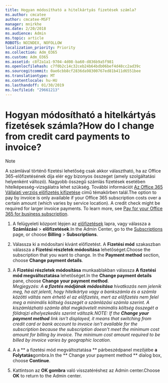 ```yaml
---
title: Hogyan módosítható a hitelkártyás fizetések számla?
ms.author: cmcatee
author: cmcatee-MSFT
manager: mnirkhe
ms.date: 2/20/2018
ms.audience: Admin
ms.topic: article
ROBOTS: NOINDEX, NOFOLLOW
localization_priority: Priority
ms.collection: Adm_O365
ms.custom: Adm_O365
ms.assetid: c8f2a1a1-9704-4d08-ba60-d836b9a5f981
ms.openlocfilehash: c7f0b2c14c32ceb24b64bdb06bef4d48cc2ad39c
ms.sourcegitcommit: 0ae6cbb8cf2836da98300767ed81b411d6551bee
ms.translationtype: MT
ms.contentlocale: hu-HU
ms.lasthandoff: 01/30/2019
ms.locfileid: "29661213"
---
```

# <a name="how-do-i-change-from-credit-card-payments-to-invoice"></a><span data-ttu-id="5d591-102">Hogyan módosítható a hitelkártyás fizetések számla?</span><span class="sxs-lookup"><span data-stu-id="5d591-102">How do I change from credit card payments to invoice?</span></span>

> [!NOTE]
> <span data-ttu-id="5d591-p101">A számlával történő fizetési lehetőség csak akkor választható, ha az Office 365-előfizetésének díja elér egy bizonyos összeget (amely szolgáltatási helyenként változó). Nagyobb összegű számlás fizetések esetében hitelképesség-vizsgálatra lehet szükség. További információt [Az Office 365 Vállalati verziós előfizetés kifizetése](https://support.office.com/article/734f4aab-df2d-4e9b-8cb1-691910bde216) című témakörben talál.</span><span class="sxs-lookup"><span data-stu-id="5d591-p101">The option to pay by invoice is only available if your Office 365 subscription costs over a certain amount (which varies by service location). A credit check might be required for larger invoice payments. To learn more, see [Pay for your Office 365 for business subscription](https://support.office.com/article/734f4aab-df2d-4e9b-8cb1-691910bde216).</span></span> 
  
1. <span data-ttu-id="5d591-106">A felügyeleti központ lépjen az [előfizetések](https://go.microsoft.com/fwlink/p/?linkid=842054) lapra, vagy válassza a **Számlázási** \> **előfizetések**.</span><span class="sxs-lookup"><span data-stu-id="5d591-106">In the Admin Center, go to the [Subscriptions](https://go.microsoft.com/fwlink/p/?linkid=842054) page, or choose **Billing** \> **Subscriptions**.</span></span>
    
2. <span data-ttu-id="5d591-p102">Válassza ki a módosítani kívánt előfizetést. A **Fizetési mód** szakaszban válassza a **Fizetési részletek módosítása** lehetőséget.</span><span class="sxs-lookup"><span data-stu-id="5d591-p102">Choose the subscription that you want to change. In the **Payment method** section, choose **Change payment details**.</span></span>
    
3. <span data-ttu-id="5d591-109">A **Fizetési részletek módosítása** munkaablakban válassza **A fizetési mód megváltoztatása** lehetőséget.</span><span class="sxs-lookup"><span data-stu-id="5d591-109">In the **Change payment details** pane, choose **Change your payment method**.</span></span>
<br><span data-ttu-id="5d591-110">*Megjegyzés: A **a fizetés módjának módosítása** hivatkozás nem jelenik meg, ha azt jelenti, hogy hitelkártya vagy a bankszámla és a számla közötti váltás nem érhető el az előfizetés, mert az előfizetés nem felel meg a minimális költség összegét a számlázási számla szerint. A kiszámlázható számla által megkövetelt minimális költség összegét a földrajzi elhelyezkedés szerint változik.*</span><span class="sxs-lookup"><span data-stu-id="5d591-110">*NOTE: If the **Change your payment method** link isn't displayed, it means that switching from credit card or bank account to invoice isn't available for the subscription because the subscription doesn't meet the minimum cost amount for billing by invoice. The minimum cost amount required to be billed by invoice varies by geographic location.*</span></span>
  
4. <span data-ttu-id="5d591-111">A a \*\* a fizetési mód megváltoztatása \*\* párbeszédpanel mezőjébe **a Folytatás**gombra.</span><span class="sxs-lookup"><span data-stu-id="5d591-111">In the \*\* Change your payment method \*\* dialog box, choose **Continue**.</span></span>
    
5. <span data-ttu-id="5d591-112">Kattintson az **OK gombra** való visszatéréshez az Admin center.</span><span class="sxs-lookup"><span data-stu-id="5d591-112">Choose **OK** to return to the Admin center.</span></span> 
   